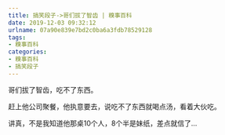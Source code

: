 ```yaml
---
title: 搞笑段子->哥们拔了智齿 | 糗事百科
date: 2019-12-03 09:32:12
urlname: 07a90e839e7bd2c0ba6a3fdb78529128
tags: 
- 糗事百科
categories:
- 糗事百科
- 搞笑段子
---
```

哥们拔了智齿，吃不了东西。

赶上他公司聚餐，他执意要去，说吃不了东西就喝点汤，看着大伙吃。

讲真，不是我知道他那桌10个人，8个半是妹纸，差点就信了…


